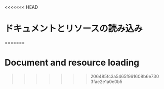 
<<<<<<< HEAD
# ドキュメントとリソースの読み込み
=======
# Document and resource loading
>>>>>>> 206485fc3a5465f961608b6e7303fae2e1a0e0b5
